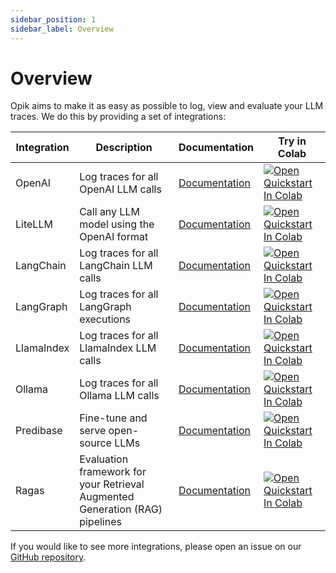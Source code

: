 ```yaml
---
sidebar_position: 1
sidebar_label: Overview
---
```


# Overview

Opik aims to make it as easy as possible to log, view and evaluate your LLM traces. We do this by providing a set of integrations:


| Integration | Description | Documentation | Try in Colab |
| ----------- | ----------- | ------------- | ------------ |
| OpenAI | Log traces for all OpenAI LLM calls | [Documentation](/tracing/integrations/openai.md) | [![Open Quickstart In Colab](https://colab.research.google.com/assets/colab-badge.svg)](https://colab.research.google.com/github/comet-ml/opik/blob/master/apps/opik-documentation/documentation/docs/cookbook/openai.ipynb) |
| LiteLLM | Call any LLM model using the OpenAI format | [Documentation](/tracing/integrations/litellm.md) | [![Open Quickstart In Colab](https://colab.research.google.com/assets/colab-badge.svg)](https://colab.research.google.com/github/comet-ml/opik/blob/master/apps/opik-documentation/documentation/docs/cookbook/litellm.ipynb) |
| LangChain | Log traces for all LangChain LLM calls | [Documentation](/tracing/integrations/langchain.md) | [![Open Quickstart In Colab](https://colab.research.google.com/assets/colab-badge.svg)](https://colab.research.google.com/github/comet-ml/opik/blob/master/apps/opik-documentation/documentation/docs/cookbook/langchain.ipynb) |
| LangGraph | Log traces for all LangGraph executions | [Documentation](/tracing/integrations/langgraph.md) | [![Open Quickstart In Colab](https://colab.research.google.com/assets/colab-badge.svg)](https://colab.research.google.com/github/comet-ml/opik/blob/master/apps/opik-documentation/documentation/docs/cookbook/langgraph.ipynb) |
| LlamaIndex | Log traces for all LlamaIndex LLM calls | [Documentation](/tracing/integrations/llama_index.md) | [![Open Quickstart In Colab](https://colab.research.google.com/assets/colab-badge.svg)](https://colab.research.google.com/github/comet-ml/opik/blob/master/apps/opik-documentation/documentation/docs/cookbook/llama-index.ipynb) |
| Ollama | Log traces for all Ollama LLM calls | [Documentation](/tracing/integrations/ollama.md) | [![Open Quickstart In Colab](https://colab.research.google.com/assets/colab-badge.svg)](https://colab.research.google.com/github/comet-ml/opik/blob/master/apps/opik-documentation/documentation/docs/cookbook/ollama.ipynb) |
| Predibase | Fine-tune and serve open-source LLMs | [Documentation](/tracing/integrations/predibase.md) | [![Open Quickstart In Colab](https://colab.research.google.com/assets/colab-badge.svg)](https://colab.research.google.com/github/comet-ml/opik/blob/master/apps/opik-documentation/documentation/docs/cookbook/predibase.ipynb) |
| Ragas | Evaluation framework for your Retrieval Augmented Generation (RAG) pipelines | [Documentation](/tracing/integrations/ragas.md) | [![Open Quickstart In Colab](https://colab.research.google.com/assets/colab-badge.svg)](https://colab.research.google.com/github/comet-ml/opik/blob/master/apps/opik-documentation/documentation/docs/cookbook/ragas.ipynb) |

If you would like to see more integrations, please open an issue on our [GitHub repository](https://github.com/comet-ml/opik).
